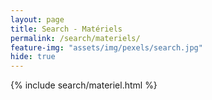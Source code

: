 ```yaml
---
layout: page
title: Search - Matériels
permalink: /search/materiels/
feature-img: "assets/img/pexels/search.jpg"
hide: true
---
```




{% include search/materiel.html %}
